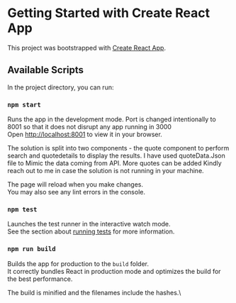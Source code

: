 # Getting Started with Create React App

This project was bootstrapped with [Create React App](https://github.com/facebook/create-react-app).

## Available Scripts

In the project directory, you can run:

### `npm start`

Runs the app in the development mode. Port is changed intentionally to 8001 so that it does not disrupt any app running in 3000\
Open [http://localhost:8001](http://localhost:8001) to view it in your browser.

The solution is split into two components - the quote component to perform search and quotedetails to display the results.
I have used quoteData.Json file to Mimic the data coming from API. More quotes can be added
Kindly reach out to me in case the solution is not running in your machine.

The page will reload when you make changes.\
You may also see any lint errors in the console.

### `npm test`

Launches the test runner in the interactive watch mode.\
See the section about [running tests](https://facebook.github.io/create-react-app/docs/running-tests) for more information.

### `npm run build`

Builds the app for production to the `build` folder.\
It correctly bundles React in production mode and optimizes the build for the best performance.

The build is minified and the filenames include the hashes.\



